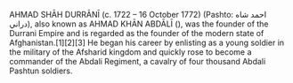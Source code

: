 AHMAD SHĀH DURRĀNĪ (c. 1722 – 16 October 1772) (Pashto: احمد شاه دراني), also known as AHMAD KHĀN ABDĀLĪ (), was the founder of the Durrani Empire and is regarded as the founder of the modern state of Afghanistan.[1][2][3] He began his career by enlisting as a young soldier in the military of the Afsharid kingdom and quickly rose to become a commander of the Abdali Regiment, a cavalry of four thousand Abdali Pashtun soldiers.
